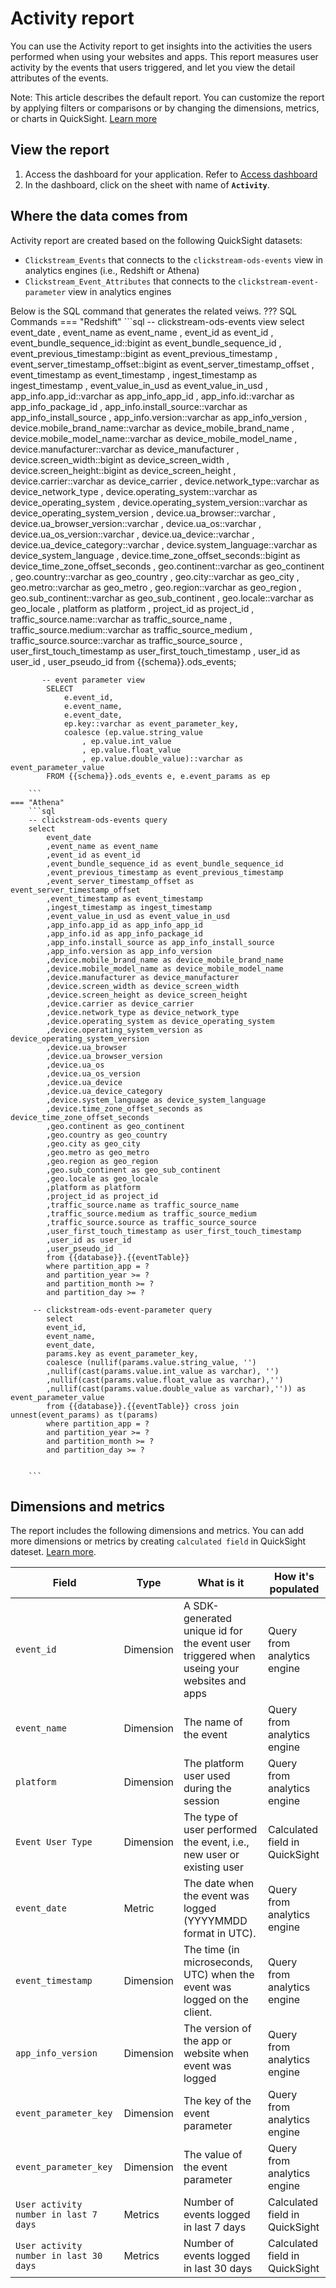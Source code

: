 # Activity report
You can use the Activity report to get insights into the activities the users performed when using your websites and apps. This report measures user activity by the events that users triggered, and let you view the detail attributes of the events.

Note: This article describes the default report. You can customize the report by applying filters or comparisons or by changing the dimensions, metrics, or charts in QuickSight. [Learn more](https://docs.aws.amazon.com/quicksight/latest/user/working-with-visuals.html)


## View the report
1. Access the dashboard for your application. Refer to [Access dashboard](index.md)
2. In the dashboard, click on the sheet with name of **`Activity`**.

## Where the data comes from
Activity report are created based on the following QuickSight datasets:

- `Clickstream_Events` that connects to the `clickstream-ods-events` view in analytics engines (i.e., Redshift or Athena)
- `Clickstream_Event_Attributes` that connects to the `clickstream-event-parameter` view in analytics engines  

Below is the SQL command that generates the related veiws.
??? SQL Commands
    === "Redshift"
        ```sql
           -- clickstream-ods-events view
            select 
                event_date
                , event_name as event_name
                , event_id as event_id
                , event_bundle_sequence_id::bigint as event_bundle_sequence_id
                , event_previous_timestamp::bigint as event_previous_timestamp
                , event_server_timestamp_offset::bigint as event_server_timestamp_offset
                , event_timestamp as event_timestamp
                , ingest_timestamp as ingest_timestamp
                , event_value_in_usd as event_value_in_usd
                , app_info.app_id::varchar as app_info_app_id
                , app_info.id::varchar as app_info_package_id
                , app_info.install_source::varchar as app_info_install_source
                , app_info.version::varchar as app_info_version
                , device.mobile_brand_name::varchar as device_mobile_brand_name
                , device.mobile_model_name::varchar as device_mobile_model_name
                , device.manufacturer::varchar as device_manufacturer
                , device.screen_width::bigint as device_screen_width
                , device.screen_height::bigint as device_screen_height
                , device.carrier::varchar as device_carrier
                , device.network_type::varchar as device_network_type
                , device.operating_system::varchar as device_operating_system
                , device.operating_system_version::varchar as device_operating_system_version
                , device.ua_browser::varchar 
                , device.ua_browser_version::varchar
                , device.ua_os::varchar
                , device.ua_os_version::varchar
                , device.ua_device::varchar
                , device.ua_device_category::varchar
                , device.system_language::varchar as device_system_language
                , device.time_zone_offset_seconds::bigint as device_time_zone_offset_seconds
                , geo.continent::varchar as geo_continent
                , geo.country::varchar as geo_country
                , geo.city::varchar as geo_city
                , geo.metro::varchar as geo_metro
                , geo.region::varchar as geo_region
                , geo.sub_continent::varchar as geo_sub_continent
                , geo.locale::varchar as geo_locale
                , platform as platform
                , project_id as project_id
                , traffic_source.name::varchar as traffic_source_name
                , traffic_source.medium::varchar as traffic_source_medium
                , traffic_source.source::varchar as traffic_source_source
                , user_first_touch_timestamp as user_first_touch_timestamp
                , user_id as user_id
                , user_pseudo_id
                from {{schema}}.ods_events;

        
           -- event parameter view
            SELECT 
                e.event_id,
                e.event_name,
                e.event_date,
                ep.key::varchar as event_parameter_key,
                coalesce (ep.value.string_value
                    , ep.value.int_value
                    , ep.value.float_value
                    , ep.value.double_value)::varchar as event_parameter_value
            FROM {{schema}}.ods_events e, e.event_params as ep

        ```
    === "Athena"
        ```sql
        -- clickstream-ods-events query
        select 
            event_date
            ,event_name as event_name
            ,event_id as event_id
            ,event_bundle_sequence_id as event_bundle_sequence_id
            ,event_previous_timestamp as event_previous_timestamp
            ,event_server_timestamp_offset as event_server_timestamp_offset
            ,event_timestamp as event_timestamp
            ,ingest_timestamp as ingest_timestamp
            ,event_value_in_usd as event_value_in_usd
            ,app_info.app_id as app_info_app_id
            ,app_info.id as app_info_package_id
            ,app_info.install_source as app_info_install_source
            ,app_info.version as app_info_version
            ,device.mobile_brand_name as device_mobile_brand_name
            ,device.mobile_model_name as device_mobile_model_name
            ,device.manufacturer as device_manufacturer
            ,device.screen_width as device_screen_width
            ,device.screen_height as device_screen_height
            ,device.carrier as device_carrier
            ,device.network_type as device_network_type
            ,device.operating_system as device_operating_system
            ,device.operating_system_version as device_operating_system_version
            ,device.ua_browser 
            ,device.ua_browser_version
            ,device.ua_os
            ,device.ua_os_version
            ,device.ua_device
            ,device.ua_device_category
            ,device.system_language as device_system_language
            ,device.time_zone_offset_seconds as device_time_zone_offset_seconds
            ,geo.continent as geo_continent
            ,geo.country as geo_country
            ,geo.city as geo_city
            ,geo.metro as geo_metro
            ,geo.region as geo_region
            ,geo.sub_continent as geo_sub_continent
            ,geo.locale as geo_locale
            ,platform as platform
            ,project_id as project_id
            ,traffic_source.name as traffic_source_name
            ,traffic_source.medium as traffic_source_medium
            ,traffic_source.source as traffic_source_source
            ,user_first_touch_timestamp as user_first_touch_timestamp
            ,user_id as user_id
            ,user_pseudo_id
            from {{database}}.{{eventTable}}
            where partition_app = ? 
            and partition_year >= ?
            and partition_month >= ?
            and partition_day >= ?

         -- clickstream-ods-event-parameter query
            select 
            event_id,
            event_name,
            event_date,
            params.key as event_parameter_key,
            coalesce (nullif(params.value.string_value, '')
            ,nullif(cast(params.value.int_value as varchar), '')
            ,nullif(cast(params.value.float_value as varchar),'')
            ,nullif(cast(params.value.double_value as varchar),'')) as event_parameter_value
            from {{database}}.{{eventTable}} cross join unnest(event_params) as t(params)
            where partition_app = ? 
            and partition_year >= ?
            and partition_month >= ?
            and partition_day >= ?


        ```

## Dimensions and metrics
The report includes the following dimensions and metrics. You can add more dimensions or metrics by creating `calculated field` in QuickSight dateset. [Learn more](https://docs.aws.amazon.com/quicksight/latest/user/adding-a-calculated-field-analysis.html). 

|Field | Type| What is it | How it's populated|
|----------|---|---------|--------------------|
|`event_id`| Dimension | A SDK-generated unique id for the event user triggered when useing your websites and apps | Query from analytics engine|
|`event_name`| Dimension |The name of the event  | Query from analytics engine|
|`platform`| Dimension | The platform user used during the session  | Query from analytics engine|
|`Event User Type`| Dimension | The type of user performed the event, i.e., new user or existing user  | Calculated field in QuickSight|
|`event_date`| Metric | The date when the event was logged (YYYYMMDD format in UTC).  | Query from analytics engine|
|`event_timestamp`| Dimension | The time (in microseconds, UTC) when the event was logged on the client. | Query from analytics engine|
|`app_info_version`| Dimension | The version of the app or website when event was logged  | Query from analytics engine|
|`event_parameter_key`| Dimension | The key of the event parameter  | Query from analytics engine|
|`event_parameter_key`| Dimension | The value of the event parameter  | Query from analytics engine|
|`User activity number in last 7 days`| Metrics | Number of events logged in last 7 days  | Calculated field in QuickSight|
|`User activity number in last 30 days`| Metrics | Number of events logged in last 30 days  | Calculated field in QuickSight|


